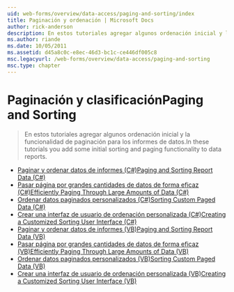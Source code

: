```yaml
---
uid: web-forms/overview/data-access/paging-and-sorting/index
title: Paginación y ordenación | Microsoft Docs
author: rick-anderson
description: En estos tutoriales agregar algunos ordenación inicial y la funcionalidad de paginación para los informes de datos.
ms.author: riande
ms.date: 10/05/2011
ms.assetid: d45a8c0c-e8ec-46d3-bc1c-ce446df005c8
msc.legacyurl: /web-forms/overview/data-access/paging-and-sorting
msc.type: chapter
---
```

<a name="paging-and-sorting"></a><span data-ttu-id="18d22-103">Paginación y clasificación</span><span class="sxs-lookup"><span data-stu-id="18d22-103">Paging and Sorting</span></span>
====================
> <span data-ttu-id="18d22-104">En estos tutoriales agregar algunos ordenación inicial y la funcionalidad de paginación para los informes de datos.</span><span class="sxs-lookup"><span data-stu-id="18d22-104">In these tutorials you add some initial sorting and paging functionality to data reports.</span></span>


- [<span data-ttu-id="18d22-105">Paginar y ordenar datos de informes (C#)</span><span class="sxs-lookup"><span data-stu-id="18d22-105">Paging and Sorting Report Data (C#)</span></span>](paging-and-sorting-report-data-cs.md)
- [<span data-ttu-id="18d22-106">Pasar página por grandes cantidades de datos de forma eficaz (C#)</span><span class="sxs-lookup"><span data-stu-id="18d22-106">Efficiently Paging Through Large Amounts of Data (C#)</span></span>](efficiently-paging-through-large-amounts-of-data-cs.md)
- [<span data-ttu-id="18d22-107">Ordenar datos paginados personalizados (C#)</span><span class="sxs-lookup"><span data-stu-id="18d22-107">Sorting Custom Paged Data (C#)</span></span>](sorting-custom-paged-data-cs.md)
- [<span data-ttu-id="18d22-108">Crear una interfaz de usuario de ordenación personalizada (C#)</span><span class="sxs-lookup"><span data-stu-id="18d22-108">Creating a Customized Sorting User Interface (C#)</span></span>](creating-a-customized-sorting-user-interface-cs.md)
- [<span data-ttu-id="18d22-109">Paginar y ordenar datos de informes (VB)</span><span class="sxs-lookup"><span data-stu-id="18d22-109">Paging and Sorting Report Data (VB)</span></span>](paging-and-sorting-report-data-vb.md)
- [<span data-ttu-id="18d22-110">Pasar página por grandes cantidades de datos de forma eficaz (VB)</span><span class="sxs-lookup"><span data-stu-id="18d22-110">Efficiently Paging Through Large Amounts of Data (VB)</span></span>](efficiently-paging-through-large-amounts-of-data-vb.md)
- [<span data-ttu-id="18d22-111">Ordenar datos paginados personalizados (VB)</span><span class="sxs-lookup"><span data-stu-id="18d22-111">Sorting Custom Paged Data (VB)</span></span>](sorting-custom-paged-data-vb.md)
- [<span data-ttu-id="18d22-112">Crear una interfaz de usuario de ordenación personalizada (VB)</span><span class="sxs-lookup"><span data-stu-id="18d22-112">Creating a Customized Sorting User Interface (VB)</span></span>](creating-a-customized-sorting-user-interface-vb.md)
